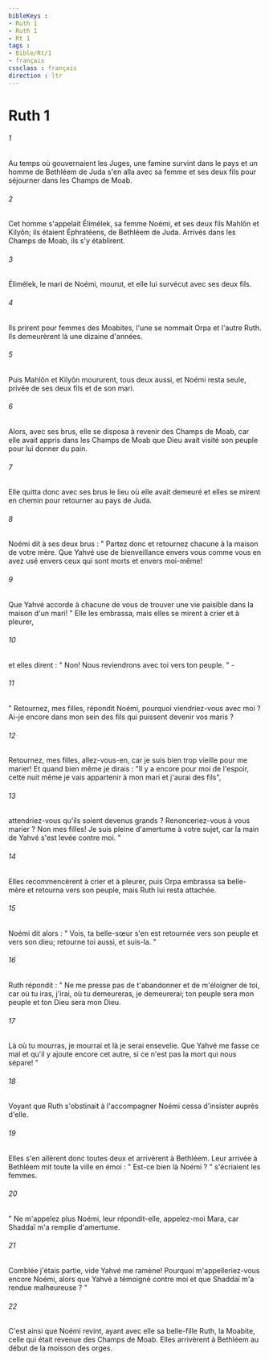 ```yaml
---
bibleKeys : 
- Ruth 1
- Ruth 1
- Rt 1
tags : 
- Bible/Rt/1
- français
cssclass : français
direction : ltr
---
```


# Ruth 1

###### 1
Au temps où gouvernaient les Juges, une famine survint dans le pays et un homme de Bethléem de Juda s'en alla avec sa femme et ses deux fils pour séjourner dans les Champs de Moab. 
###### 2
Cet homme s'appelait Élimélek, sa femme Noémi, et ses deux fils Mahlôn et Kilyôn; ils étaient Éphratéens, de Bethléem de Juda. Arrivés dans les Champs de Moab, ils s'y établirent. 
###### 3
Élimélek, le mari de Noémi, mourut, et elle lui survécut avec ses deux fils. 
###### 4
Ils prirent pour femmes des Moabites, l'une se nommait Orpa et l'autre Ruth. Ils demeurèrent là une dizaine d'années. 
###### 5
Puis Mahlôn et Kilyôn moururent, tous deux aussi, et Noémi resta seule, privée de ses deux fils et de son mari. 
###### 6
Alors, avec ses brus, elle se disposa à revenir des Champs de Moab, car elle avait appris dans les Champs de Moab que Dieu avait visité son peuple pour lui donner du pain. 
###### 7
Elle quitta donc avec ses brus le lieu où elle avait demeuré et elles se mirent en chemin pour retourner au pays de Juda. 
###### 8
Noémi dit à ses deux brus : " Partez donc et retournez chacune à la maison de votre mère. Que Yahvé use de bienveillance envers vous comme vous en avez usé envers ceux qui sont morts et envers moi-même! 
###### 9
Que Yahvé accorde à chacune de vous de trouver une vie paisible dans la maison d'un mari! " Elle les embrassa, mais elles se mirent à crier et à pleurer, 
###### 10
et elles dirent : " Non! Nous reviendrons avec toi vers ton peuple. " - 
###### 11
" Retournez, mes filles, répondit Noémi, pourquoi viendriez-vous avec moi ? Ai-je encore dans mon sein des fils qui puissent devenir vos maris ? 
###### 12
Retournez, mes filles, allez-vous-en, car je suis bien trop vieille pour me marier! Et quand bien même je dirais : "Il y a encore pour moi de l'espoir, cette nuit même je vais appartenir à mon mari et j'aurai des fils", 
###### 13
attendriez-vous qu'ils soient devenus grands ? Renonceriez-vous à vous marier ? Non mes filles! Je suis pleine d'amertume à votre sujet, car la main de Yahvé s'est levée contre moi. " 
###### 14
Elles recommencèrent à crier et à pleurer, puis Orpa embrassa sa belle-mère et retourna vers son peuple, mais Ruth lui resta attachée. 
###### 15
Noémi dit alors : " Vois, ta belle-sœur s'en est retournée vers son peuple et vers son dieu; retourne toi aussi, et suis-la. " 
###### 16
Ruth répondit : " Ne me presse pas de t'abandonner et de m'éloigner de toi, car où tu iras, j'irai, où tu demeureras, je demeurerai; ton peuple sera mon peuple et ton Dieu sera mon Dieu.
###### 17
Là où tu mourras, je mourrai et là je serai ensevelie. Que Yahvé me fasse ce mal et qu'il y ajoute encore cet autre, si ce n'est pas la mort qui nous sépare! " 
###### 18
Voyant que Ruth s'obstinait à l'accompagner Noémi cessa d'insister auprès d'elle. 
###### 19
Elles s'en allèrent donc toutes deux et arrivèrent à Bethléem. Leur arrivée à Bethléem mit toute la ville en émoi : " Est-ce bien là Noémi ? " s'écriaient les femmes. 
###### 20
" Ne m'appelez plus Noémi, leur répondit-elle, appelez-moi Mara, car Shaddaï m'a remplie d'amertume. 
###### 21
Comblée j'étais partie, vide Yahvé me ramène! Pourquoi m'appelleriez-vous encore Noémi, alors que Yahvé a témoigné contre moi et que Shaddaï m'a rendue malheureuse ? " 
###### 22
C'est ainsi que Noémi revint, ayant avec elle sa belle-fille Ruth, la Moabite, celle qui était revenue des Champs de Moab. Elles arrivèrent à Bethléem au début de la moisson des orges. 
